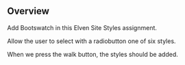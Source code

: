 ## Overview

Add Bootswatch in this Elven Site Styles assignment.

Allow the user to select with a radiobutton one of six styles.

When we press the walk button, the styles should be added.
